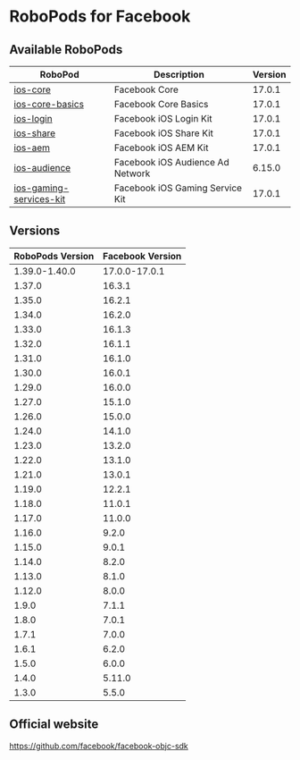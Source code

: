 # RoboPods for Facebook

## Available RoboPods

| RoboPod                                             | Description                      | Version |
|-----------------------------------------------------|----------------------------------|---------|
| [ios-core](ios-core/)                               | Facebook Core                    | 17.0.1  |
| [ios-core-basics](ios-core-basics/)                 | Facebook Core Basics             | 17.0.1  |
| [ios-login](ios-login/)                             | Facebook iOS Login Kit           | 17.0.1  |
| [ios-share](ios-share/)                             | Facebook iOS Share Kit           | 17.0.1  |
| [ios-aem](ios-aem/)                                 | Facebook iOS AEM Kit             | 17.0.1  |
| [ios-audience](ios-audience/)                       | Facebook iOS Audience Ad Network | 6.15.0  |
| [ios-gaming-services-kit](ios-gaming-services-kit/) | Facebook iOS Gaming Service Kit  | 17.0.1  |

## Versions

| RoboPods Version | Facebook Version |
|------------------|------------------|
| 1.39.0-1.40.0    | 17.0.0-17.0.1    |
| 1.37.0           | 16.3.1           |
| 1.35.0           | 16.2.1           |
| 1.34.0           | 16.2.0           |
| 1.33.0           | 16.1.3           |
| 1.32.0           | 16.1.1           |
| 1.31.0           | 16.1.0           |
| 1.30.0           | 16.0.1           |
| 1.29.0           | 16.0.0           |
| 1.27.0           | 15.1.0           |
| 1.26.0           | 15.0.0           |
| 1.24.0           | 14.1.0           |
| 1.23.0           | 13.2.0           |
| 1.22.0           | 13.1.0           |
| 1.21.0           | 13.0.1           |
| 1.19.0           | 12.2.1           |
| 1.18.0           | 11.0.1           |
| 1.17.0           | 11.0.0           |
| 1.16.0           | 9.2.0            |
| 1.15.0           | 9.0.1            |
| 1.14.0           | 8.2.0            |
| 1.13.0           | 8.1.0            |
| 1.12.0           | 8.0.0            |
| 1.9.0            | 7.1.1            |
| 1.8.0            | 7.0.1            |
| 1.7.1            | 7.0.0            |
| 1.6.1            | 6.2.0            |
| 1.5.0            | 6.0.0            |
| 1.4.0            | 5.11.0           |
| 1.3.0            | 5.5.0            |

## Official website

https://github.com/facebook/facebook-objc-sdk